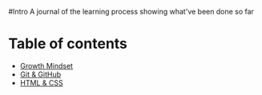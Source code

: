 #Intro
A journal of the learning process showing what've been done so far

# Table of contents

* [Growth Mindset](https://tommalieh.github.io/Coding-Life/README)
* [Git & GitHub]( https://tommalieh.github.io/Learning-Journal/C102C3)
* [HTML & CSS]( https://tommalieh.github.io/Learning-Journal/C102C4)
